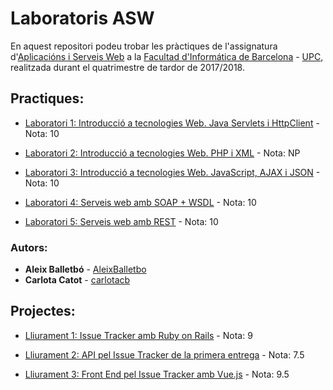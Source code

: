 # Laboratoris ASW

En aquest repositori podeu trobar les pràctiques de l'assignatura d'[Aplicacións i Serveis Web](https://www.fib.upc.edu/ca/estudis/graus/grau-en-enginyeria-informatica/pla-destudis/assignatures/ASW) a la [Facultad d'Informática de Barcelona](https://www.fib.upc.edu/ca/inici) - [UPC](http://www.upc.edu/ca), realitzada durant el quatrimestre de tardor de 2017/2018.

## Practiques:

* [Laboratori 1: Introducció a tecnologies Web. Java Servlets i HttpClient](https://github.com/carlotacb/ASW-Laboratoris/tree/master/Lab%201) - Nota: 10

* [Laboratori 2: Introducció a tecnologies Web. PHP i XML](https://github.com/carlotacb/ASW-Laboratoris/tree/master/Lab%202) - Nota: NP

* [Laboratori 3: Introducció a tecnologies Web. JavaScript, AJAX i JSON](https://github.com/carlotacb/ASW-Laboratoris/tree/master/Lab%203) - Nota: 10

* [Laboratori 4: Serveis web amb SOAP + WSDL](https://github.com/carlotacb/ASW-Laboratoris/tree/master/Lab%204) - Nota: 10

* [Laboratori 5: Serveis web amb REST](https://github.com/carlotacb/ASW-Laboratoris/tree/master/Lab%205) - Nota: 10

### Autors:

* **Aleix Balletbó** - [AleixBalletbo](https://github.com/AleixBalletbo)
* **Carlota Catot** - [carlotacb](https://github.com/carlotacb)

## Projectes:

* [Lliurament 1: Issue Tracker amb Ruby on Rails](https://github.com/carlotacb/IssueTracker) - Nota: 9

* [Lliurament 2: API pel Issue Tracker de la primera entrega](https://github.com/carlotacb/IssueTracker/tree/master/api) - Nota: 7.5

* [Lliurament 3: Front End pel Issue Tracker amb Vue.js](https://github.com/carlotacb/IssueTracker_FrontEnd) - Nota: 9.5
